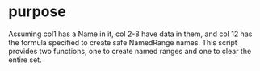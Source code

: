 # purpose
Assuming col1 has a Name in it, col 2-8 have data in them, and col 12 has the formula specified to create safe NamedRange names. This script provides two functions, one to create named ranges and one to clear the entire set.
